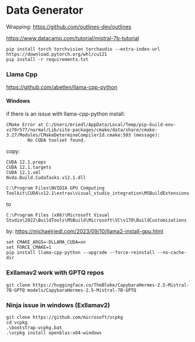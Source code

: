 # Data Generator

Wrapping: https://github.com/outlines-dev/outlines


https://www.datacamp.com/tutorial/mistral-7b-tutorial

```shell
pip install torch torchvision torchaudio --extra-index-url https://download.pytorch.org/whl/cu121
pip install -r requirements.txt
```

### Llama Cpp

https://github.com/abetlen/llama-cpp-python

#### Windows

if there is an issue with llama-cpp-python install:

```text
CMake Error at C:/Users/mriedl/AppData/Local/Temp/pip-build-env-vz70r577/normal/Lib/site-packages/cmake/data/share/cmake-3.27/Modules/CMakeDetermineCompilerId.cmake:503 (message):
        No CUDA toolset found.
```

copy: 

```text
CUDA 12.1.props
CUDA 12.1.targets
CUDA 12.1.xml
Nvda.Build.CudaTasks.v12.1.dll

C:\Program Files\NVIDIA GPU Computing Toolkit\CUDA\v12.1\extras\visual_studio_integration\MSBuildExtensions
```

to  

```text
C:\Program Files (x86)\Microsoft Visual Studio\2022\BuildTools\MSBuild\Microsoft\VC\v170\BuildCustomizations
```

by: https://michaelriedl.com/2023/09/10/llama2-install-gpu.html

```shell
set CMAKE_ARGS=-DLLAMA_CUDA=on
set FORCE_CMAKE=1
pip install llama-cpp-python --upgrade --force-reinstall --no-cache-dir
```

### Exllamav2 work with GPTQ repos

```shell
git clone https://huggingface.co/TheBloke/CapybaraHermes-2.5-Mistral-7B-GPTQ models/CapybaraHermes-2.5-Mistral-7B-GPTQ
```

### Ninja issue in windows (Exllamav2)

```shell
git clone https://github.com/microsoft/vcpkg
cd vcpkg
.\bootstrap-vcpkg.bat
.\vcpkg install openblas:x64-windows
```